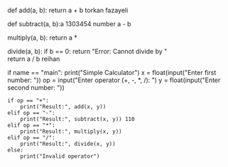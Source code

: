 def add(a, b):
    return a + b torkan fazayeli

def subtract(a, b):a 1303454 number
     a - b

 multiply(a, b):
    return a *

 divide(a, b):
    if b == 0:
        return "Error: Cannot divide by "  
    return a / b reihan

if name == "main":
    print("Simple Calculator")
    x = float(input("Enter first number: "))
    op = input("Enter operator (+, -, *, /): ")
    y = float(input("Enter second number: "))

    if op == "+":
        print("Result:", add(x, y))
    elif op == "-":
        print("Result:", subtract(x, y)) 110
    elif op == "*":
        print("Result:", multiply(x, y))
    elif op == "/":
        print("Result:", divide(x, y))
    else:
        print("Invalid operator")
